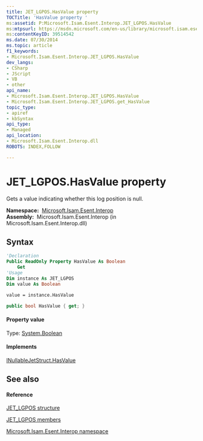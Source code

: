 ```yaml
---
title: JET_LGPOS.HasValue property 
TOCTitle: 'HasValue property '
ms:assetid: P:Microsoft.Isam.Esent.Interop.JET_LGPOS.HasValue
ms:mtpsurl: https://msdn.microsoft.com/en-us/library/microsoft.isam.esent.interop.jet_lgpos.hasvalue(v=EXCHG.10)
ms:contentKeyID: 39514542
ms.date: 07/30/2014
ms.topic: article
f1_keywords:
- Microsoft.Isam.Esent.Interop.JET_LGPOS.HasValue
dev_langs:
- CSharp
- JScript
- VB
- other
api_name: 
- Microsoft.Isam.Esent.Interop.JET_LGPOS.HasValue
- Microsoft.Isam.Esent.Interop.JET_LGPOS.get_HasValue
topic_type: 
- apiref
- kbSyntax
api_type: 
- Managed
api_location: 
- Microsoft.Isam.Esent.Interop.dll
ROBOTS: INDEX,FOLLOW

---
```


# JET_LGPOS.HasValue property

Gets a value indicating whether this log position is null.

**Namespace:**  [Microsoft.Isam.Esent.Interop](hh596136\(v=exchg.10\).md)  
**Assembly:**  Microsoft.Isam.Esent.Interop (in Microsoft.Isam.Esent.Interop.dll)

## Syntax

``` vb
'Declaration
Public ReadOnly Property HasValue As Boolean
    Get
'Usage
Dim instance As JET_LGPOS
Dim value As Boolean

value = instance.HasValue
```

``` csharp
public bool HasValue { get; }
```

#### Property value

Type: [System.Boolean](https://docs.microsoft.com/dotnet/api/system.boolean?redirectedfrom=MSDN)  

#### Implements

[INullableJetStruct.HasValue](hh577833\(v=exchg.10\).md)  

## See also

#### Reference

[JET_LGPOS structure](hh578063\(v=exchg.10\).md)

[JET_LGPOS members](hh566576\(v=exchg.10\).md)

[Microsoft.Isam.Esent.Interop namespace](hh596136\(v=exchg.10\).md)

